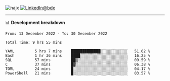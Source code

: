 <p align="left"><img src="https://komarev.com/ghpvc/?username=najx&label=GitHub%20Profile%20Views&color=yellow&style=flat" alt="najx" />
<a href="https://www.linkedin.com/in/abdx"><img src="https://img.shields.io/badge/LinkedIn--_.svg?style=social&logo=linkedin" alt="LinkedIn@bdx"></a> </p align="center">

-----

📊 **Development breakdown**
<!--START_SECTION:waka-->

```text
From: 13 December 2022 - To: 30 December 2022

Total Time: 9 hrs 55 mins

YAML         5 hrs 7 mins    █████████████░░░░░░░░░░░░   51.62 %
Bash         1 hr 36 mins    ████░░░░░░░░░░░░░░░░░░░░░   16.25 %
SQL          57 mins         ██▒░░░░░░░░░░░░░░░░░░░░░░   09.59 %
C            37 mins         █▓░░░░░░░░░░░░░░░░░░░░░░░   06.38 %
TOML         24 mins         █░░░░░░░░░░░░░░░░░░░░░░░░   04.17 %
PowerShell   21 mins         █░░░░░░░░░░░░░░░░░░░░░░░░   03.57 %
```

<!--END_SECTION:waka-->
